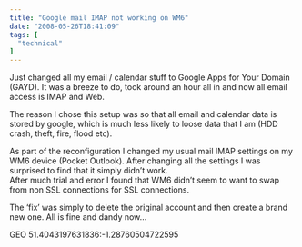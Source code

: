 ```yaml
---
title: "Google mail IMAP not working on WM6"
date: "2008-05-26T18:41:09"
tags: [
  "technical"
]
---
```

Just changed all my email / calendar stuff to Google Apps for Your Domain (GAYD). It was a breeze to do, took around an hour all in and now all email access is IMAP and Web.

The reason I chose this setup was so that all email and calendar data is stored by google, which is much less likely to loose data that I am (HDD crash, theft, fire, flood etc).

As part of the reconfiguration I changed my usual mail IMAP settings on my WM6 device (Pocket Outlook). After changing all the settings I was surprised to find that it simply didn’t work.  
After much trial and error I found that WM6 didn’t seem to want to swap from non SSL connections for SSL connections.

The ‘fix’ was simply to delete the original account and then create a brand new one. All is fine and dandy now…

GEO 51.4043197631836:\-1.28760504722595